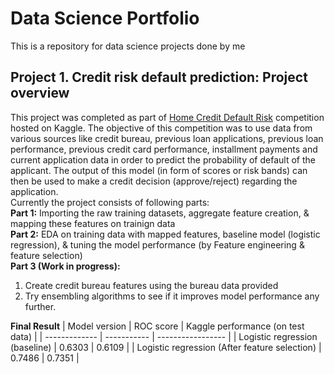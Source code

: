 # Data Science Portfolio
This is a repository for data science projects done by me

## Project 1. Credit risk default prediction: Project overview
This project was completed as part of [Home Credit Default Risk](https://www.kaggle.com/c/home-credit-default-risk) competition hosted on Kaggle. The objective of this competition was to use data from various sources like credit bureau, previous loan applications, previous loan performance, previous credit card performance, installment payments and current application data in order to predict the probability of default of the applicant. The output of this model (in form of scores or risk bands) can then be used to make a credit decision (approve/reject) regarding the application. <br />
Currently the project consists of following parts: <br />
**Part 1:** Importing the raw training datasets, aggregate feature creation, & mapping these features on trainign data <br />
**Part 2:** EDA on training data with mapped features, baseline model (logistic regression), & tuning the model performance (by Feature engineering & feature selection)<br />
**Part 3 (Work in progress):** <br />
  1. Create credit bureau features using the bureau data provided 
  2. Try ensembling algorithms to see if it improves model performance any further.

**Final Result**
| Model version | ROC score | Kaggle performance (on test data) |
| ------------- | ----------- | ----------------- |
| Logistic regression (baseline) | 0.6303 | 0.6109 |
| Logistic regression (After feature selection) | 0.7486 | 0.7351 | 
